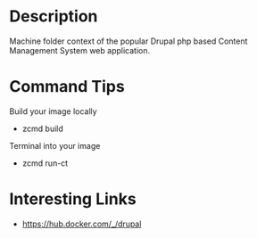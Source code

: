 # Description
Machine folder context of the popular Drupal php based Content Management System web application.

# Command Tips
Build your image locally
* zcmd build

Terminal into your image
* zcmd run-ct

# Interesting Links
* https://hub.docker.com/_/drupal
